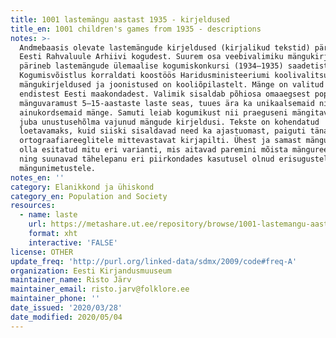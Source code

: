 ```yaml
---
title: 1001 lastemängu aastast 1935 - kirjeldused
title_en: 1001 children's games from 1935 - descriptions
notes: >-
  Andmebaasis olevate lastemängude kirjeldused (kirjalikud tekstid) pärinevad
  Eesti Rahvaluule Arhiivi kogudest. Suurem osa veebivalimiku mängukirjeldustest
  pärineb lastemängude ülemaalise kogumiskonkursi (1934–1935) saadetistest.
  Kogumisvõistlus korraldati koostöös Haridusministeeriumi koolivalitsusega,
  mängukirjeldused ja joonistused on kooliõpilastelt. Mänge on valitud kõikidest
  endistest Eesti maakondadest. Valimik sisaldab põhiosa omaaegsest populaarsest
  mänguvaramust 5–15-aastaste laste seas, tuues ära ka unikaalsemaid ning
  ainukordsemaid mänge. Samuti leiab kogumikust nii praeguseni mängitavaid kui
  juba unustusehõlma vajunud mängude kirjeldusi. Tekste on kohendatud
  loetavamaks, kuid siiski sisaldavad need ka ajastuomast, paiguti tänapäeva
  ortograafiareeglitele mittevastavat kirjapilti. Ühest ja samast mängust võib
  olla esitatud mitu eri varianti, mis aitavad paremini mõista mängureegleid
  ning suunavad tähelepanu eri piirkondades kasutusel olnud erisugustele
  mängunimetustele.
notes_en: ''
category: Elanikkond ja ühiskond
category_en: Population and Society
resources:
  - name: laste
    url: https://metashare.ut.ee/repository/browse/1001-lastemangu-aastast-1935/096d94c8317611e7a6e4005056b400241df1202cc85249a5be7f6b5c8ca67692/
    format: xht
    interactive: 'FALSE'
license: OTHER
update_freq: 'http://purl.org/linked-data/sdmx/2009/code#freq-A'
organization: Eesti Kirjandusmuuseum
maintainer_name: Risto Järv
maintainer_email: risto.jarv@folklore.ee
maintainer_phone: ''
date_issued: '2020/03/28'
date_modified: 2020/05/04
---
```


